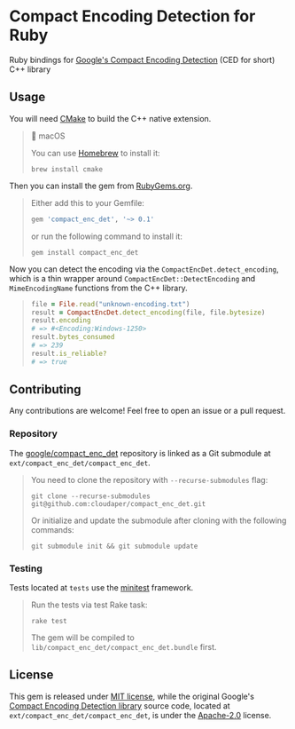 # Compact Encoding Detection for Ruby

Ruby bindings for [Google's Compact Encoding Detection](https://github.com/google/compact_enc_det) (CED for short) C++ library

## Usage

You will need [CMake](https://cmake.org) to build the C++ native extension.

>  macOS
> 
> You can use [Homebrew](https://brew.sh) to install it:
> 
> ```console
> brew install cmake
> ```

Then you can install the gem from [RubyGems.org](https://rubygems.org/gems/compact_enc_det).

> Either add this to your Gemfile:
>
> ```ruby
> gem 'compact_enc_det', '~> 0.1'
> ```
> or run the following command to install it:
>
> ```console
> gem install compact_enc_det
> ```

Now you can detect the encoding via the `CompactEncDet.detect_encoding`,
which is a thin wrapper around `CompactEncDet::DetectEncoding` and `MimeEncodingName` functions from the C++ library.

> ```ruby
> file = File.read("unknown-encoding.txt")
> result = CompactEncDet.detect_encoding(file, file.bytesize)
> result.encoding
> # => #<Encoding:Windows-1250>
> result.bytes_consumed
> # => 239
> result.is_reliable?
> # => true
> ```

## Contributing

Any contributions are welcome! Feel free to open an issue or a pull request.

### Repository

The [google/compact_enc_det](https://github.com/google/compact_enc_det) repository is linked as a Git submodule at `ext/compact_enc_det/compact_enc_det`.

> You need to clone the repository with `--recurse-submodules` flag:
> 
> ```console
> git clone --recurse-submodules git@github.com:cloudaper/compact_enc_det.git
> ```
> 
> Or initialize and update the submodule after cloning with the following commands:
> 
> ```console
> git submodule init && git submodule update
> ```

### Testing

Tests located at `tests` use the [minitest](https://github.com/minitest/minitest) framework.

> Run the tests via test Rake task:
> 
> ```console
> rake test
> ```
> 
> The gem will be compiled to `lib/compact_enc_det/compact_enc_det.bundle` first.

## License

This gem is released under [MIT license](LICENSE), while the original Google's [Compact Encoding Detection library](https://github.com/google/compact_enc_det) source code,
located at `ext/compact_enc_det/compact_enc_det`, is under the [Apache-2.0](LICENSE-APACHE) license.
